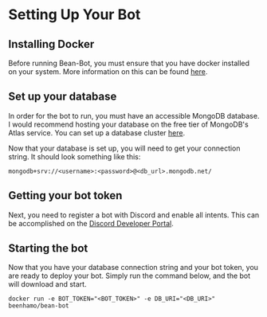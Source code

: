 # Setting Up Your Bot

## Installing Docker

Before running Bean-Bot, you must ensure that you have docker installed on your system. More information on this can be found [here](https://www.docker.com/get-started/).

## Set up your database

In order for the bot to run, you must have an accessible MongoDB database. I would recommend hosting your database on the free tier of MongoDB's Atlas service. You can set up a database cluster [here](https://cloud.mongodb.com).

Now that your database is set up, you will need to get your connection string. It should look something like this:

`mongodb+srv://<username>:<password>@<db_url>.mongodb.net/`

## Getting your bot token

Next, you need to register a bot with Discord and enable all intents. This can be accomplished on the [Discord Developer Portal](https://discord.com/developers).

## Starting the bot

Now that you have your database connection string and your bot token, you are ready to deploy your bot. Simply run the command below, and the bot will download and start.

`docker run -e BOT_TOKEN="<BOT_TOKEN>" -e DB_URI="<DB_URI>" beenhamo/bean-bot`
